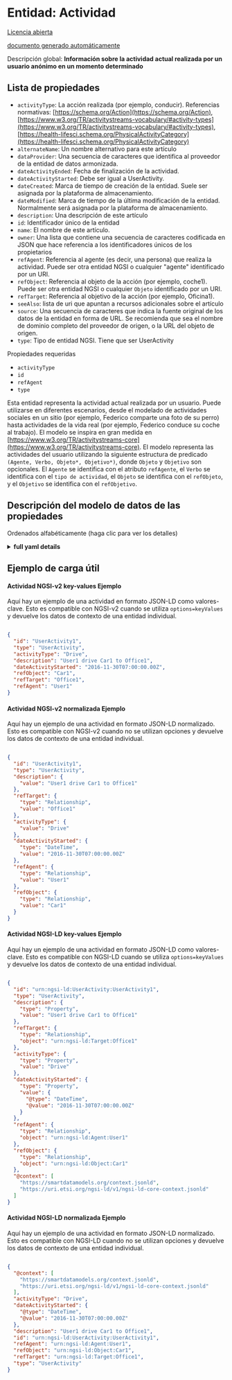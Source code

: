Entidad: Actividad  
==================
  

[Licencia abierta](https://github.com/smart-data-models//dataModel.User/blob/master/Activity/LICENSE.md)  

[documento generado automáticamente](https://docs.google.com/presentation/d/e/2PACX-1vTs-Ng5dIAwkg91oTTUdt8ua7woBXhPnwavZ0FxgR8BsAI_Ek3C5q97Nd94HS8KhP-r_quD4H0fgyt3/pub?start=false&loop=false&delayms=3000#slide=id.gb715ace035_0_60)  

Descripción global: **Información sobre la actividad actual realizada por un usuario anónimo en un momento determinado**  


## Lista de propiedades  


- `activityType`: La acción realizada (por ejemplo, conducir). Referencias normativas: [https://schema.org/Action](https://schema.org/Action), [https://www.w3.org/TR/activitystreams-vocabulary/#activity-types](https://www.w3.org/TR/activitystreams-vocabulary/#activity-types), [https://health-lifesci.schema.org/PhysicalActivityCategory](https://health-lifesci.schema.org/PhysicalActivityCategory)  
- `alternateName`: Un nombre alternativo para este artículo  
- `dataProvider`: Una secuencia de caracteres que identifica al proveedor de la entidad de datos armonizada.  
- `dateActivityEnded`: Fecha de finalización de la actividad.  
- `dateActivityStarted`: Debe ser igual a UserActivity.  
- `dateCreated`: Marca de tiempo de creación de la entidad. Suele ser asignada por la plataforma de almacenamiento.  
- `dateModified`: Marca de tiempo de la última modificación de la entidad. Normalmente será asignada por la plataforma de almacenamiento.  
- `description`: Una descripción de este artículo  
- `id`: Identificador único de la entidad  
- `name`: El nombre de este artículo.  
- `owner`: Una lista que contiene una secuencia de caracteres codificada en JSON que hace referencia a los identificadores únicos de los propietarios  
- `refAgent`: Referencia al agente (es decir, una persona) que realiza la actividad. Puede ser otra entidad NGSI o cualquier "agente" identificado por un URI.  
- `refObject`: Referencia al objeto de la acción (por ejemplo, coche1). Puede ser otra entidad NGSI o cualquier `Objeto` identificado por un URI.  
- `refTarget`: Referencia al objetivo de la acción (por ejemplo, Oficina1).  
- `seeAlso`: lista de uri que apuntan a recursos adicionales sobre el artículo  
- `source`: Una secuencia de caracteres que indica la fuente original de los datos de la entidad en forma de URL. Se recomienda que sea el nombre de dominio completo del proveedor de origen, o la URL del objeto de origen.  
- `type`: Tipo de entidad NGSI. Tiene que ser UserActivity  
  

Propiedades requeridas  
- `activityType`  
- `id`  
- `refAgent`  
- `type`  
  

Esta entidad representa la actividad actual realizada por un usuario. Puede utilizarse en diferentes escenarios, desde el modelado de actividades sociales en un sitio (por ejemplo, Federico comparte una foto de su perro) hasta actividades de la vida real (por ejemplo, Federico conduce su coche al trabajo). El modelo se inspira en gran medida en [https://www.w3.org/TR/activitystreams-core](https://www.w3.org/TR/activitystreams-core). El modelo representa las actividades del usuario utilizando la siguiente estructura de predicado `(Agente, Verbo, Objeto*, Objetivo*)`, donde `Objeto` y `Objetivo` son opcionales. El `Agente` se identifica con el atributo `refAgente`, el `Verbo` se identifica con el `tipo de actividad`, el `Objeto` se identifica con el `refObjeto`, y el `Objetivo` se identifica con el `refObjetivo`.  

## Descripción del modelo de datos de las propiedades  

Ordenados alfabéticamente (haga clic para ver los detalles)  
<details><summary><strong>full yaml details</strong></summary>    

```yaml  
Activity:    
  description: 'Information on the current activity performed by an anonymized user in a given point in time'    
  properties:    
    activityType:    
      description: "The action performed (e.g. Drive). Normative References: [https://schema.org/Action](https://schema.org/Action), [https://www.w3.org/TR/activitystreams-vocabulary/#activity-types](https://www.w3.org/TR/activitystreams-vocabulary/#activity-types), [https://health-lifesci.schema.org/PhysicalActivityCategory](https://health-lifesci.schema.org/PhysicalActivityCategory)"    
      type: string    
      x-ngsi:    
        model: https://schema.org/Text    
        type: Property    
    alternateName:    
      description: 'An alternative name for this item'    
      type: string    
      x-ngsi:    
        type: Property    
    dataProvider:    
      description: 'A sequence of characters identifying the provider of the harmonised data entity.'    
      type: string    
      x-ngsi:    
        type: Property    
    dateActivityEnded:    
      description: 'Activity''s end timestamp.'    
      format: date-time    
      type: string    
      x-ngsi:    
        model: https://schema.org/DateTime    
        type: Property    
    dateActivityStarted:    
      description: 'It must be equal to UserActivity.'    
      format: date-time    
      type: string    
      x-ngsi:    
        type: Property    
    dateCreated:    
      description: 'Entity creation timestamp. This will usually be allocated by the storage platform.'    
      format: date-time    
      type: string    
      x-ngsi:    
        type: Property    
    dateModified:    
      description: 'Timestamp of the last modification of the entity. This will usually be allocated by the storage platform.'    
      format: date-time    
      type: string    
      x-ngsi:    
        type: Property    
    description:    
      description: 'A description of this item'    
      type: string    
      x-ngsi:    
        type: Property    
    id:    
      anyOf: &activity_-_properties_-_owner_-_items_-_anyof    
        - description: 'Property. Identifier format of any NGSI entity'    
          maxLength: 256    
          minLength: 1    
          pattern: ^[\w\-\.\{\}\$\+\*\[\]`|~^@!,:\\]+$    
          type: string    
        - description: 'Property. Identifier format of any NGSI entity'    
          format: uri    
          type: string    
      description: 'Unique identifier of the entity'    
      x-ngsi:    
        type: Property    
    name:    
      description: 'The name of this item.'    
      type: string    
      x-ngsi:    
        type: Property    
    owner:    
      description: 'A List containing a JSON encoded sequence of characters referencing the unique Ids of the owner(s)'    
      items:    
        anyOf: *activity_-_properties_-_owner_-_items_-_anyof    
        description: 'Property. Unique identifier of the entity'    
      type: array    
      x-ngsi:    
        type: Property    
    refAgent:    
      anyOf:    
        - anyOf: *activity_-_properties_-_owner_-_items_-_anyof    
          description: 'Property. Unique identifier of the entity'    
        - format: uri    
          type: string    
      description: 'Reference to the agent (i.e. a person) performing the activity. It may be another NGSI Entity or any `Agent` identified by an URI.'    
      x-ngsi:    
        model: https://schema.org/URL    
        type: Relationship    
    refObject:    
      anyOf:    
        - description: 'Property. Identifier format of any NGSI entity'    
          maxLength: 256    
          minLength: 1    
          pattern: ^[\w\-\.\{\}\$\+\*\[\]`|~^@!,:\\]+$    
          type: string    
        - description: 'Property. Identifier format of any NGSI entity'    
          format: uri    
          type: string    
      description: 'Reference to the object of the action (e.g. Car1). It may be another NGSI Entity or any `Object` identified by an URI.'    
      x-ngsi:    
        model: https://schema.org/URL    
        type: Relationship    
    refTarget:    
      anyOf:    
        - anyOf: *activity_-_properties_-_owner_-_items_-_anyof    
          description: 'Property. Unique identifier of the entity'    
        - format: uri    
          type: string    
      description: 'Reference to the target of the action (e.g. Office1).'    
      x-ngsi:    
        model: https://schema.org/URL    
        type: Relationship    
    seeAlso:    
      description: 'list of uri pointing to additional resources about the item'    
      oneOf:    
        - items:    
            format: uri    
            type: string    
          minItems: 1    
          type: array    
        - format: uri    
          type: string    
      x-ngsi:    
        type: Property    
    source:    
      description: 'A sequence of characters giving the original source of the entity data as a URL. Recommended to be the fully qualified domain name of the source provider, or the URL to the source object.'    
      type: string    
      x-ngsi:    
        type: Property    
    type:    
      description: 'NGSI Entity type. It has to be UserActivity'    
      enum:    
        - UserActivity    
      type: string    
      x-ngsi:    
        type: Property    
  required:    
    - activityType    
    - refAgent    
    - type    
    - id    
  type: object    
```  
</details>    

## Ejemplo de carga útil  

#### Actividad NGSI-v2 key-values Ejemplo  

Aquí hay un ejemplo de una actividad en formato JSON-LD como valores-clave. Esto es compatible con NGSI-v2 cuando se utiliza `options=keyValues` y devuelve los datos de contexto de una entidad individual.  

```json  

{  
  "id": "UserActivity1",  
  "type": "UserActivity",  
  "activityType": "Drive",  
  "description": "User1 drive Car1 to Office1",  
  "dateActivityStarted": "2016-11-30T07:00:00.00Z",  
  "refObject": "Car1",  
  "refTarget": "Office1",  
  "refAgent": "User1"  
}  
```  

#### Actividad NGSI-v2 normalizada Ejemplo  

Aquí hay un ejemplo de una actividad en formato JSON-LD normalizado. Esto es compatible con NGSI-v2 cuando no se utilizan opciones y devuelve los datos de contexto de una entidad individual.  

```json  

{  
  "id": "UserActivity1",  
  "type": "UserActivity",  
  "description": {  
    "value": "User1 drive Car1 to Office1"  
  },  
  "refTarget": {  
    "type": "Relationship",  
    "value": "Office1"  
  },  
  "activityType": {  
    "value": "Drive"  
  },  
  "dateActivityStarted": {  
    "type": "DateTime",  
    "value": "2016-11-30T07:00:00.00Z"  
  },  
  "refAgent": {  
    "type": "Relationship",  
    "value": "User1"  
  },  
  "refObject": {  
    "type": "Relationship",  
    "value": "Car1"  
  }  
}  
```  

#### Actividad NGSI-LD key-values Ejemplo  

Aquí hay un ejemplo de una actividad en formato JSON-LD como valores-clave. Esto es compatible con NGSI-LD cuando se utiliza `options=keyValues` y devuelve los datos de contexto de una entidad individual.  

```json  

{  
  "id": "urn:ngsi-ld:UserActivity:UserActivity1",  
  "type": "UserActivity",  
  "description": {  
    "type": "Property",  
    "value": "User1 drive Car1 to Office1"  
  },  
  "refTarget": {  
    "type": "Relationship",  
    "object": "urn:ngsi-ld:Target:Office1"  
  },  
  "activityType": {  
    "type": "Property",  
    "value": "Drive"  
  },  
  "dateActivityStarted": {  
    "type": "Property",  
    "value": {  
      "@type": "DateTime",  
      "@value": "2016-11-30T07:00:00.00Z"  
    }  
  },  
  "refAgent": {  
    "type": "Relationship",  
    "object": "urn:ngsi-ld:Agent:User1"  
  },  
  "refObject": {  
    "type": "Relationship",  
    "object": "urn:ngsi-ld:Object:Car1"  
  },  
  "@context": [  
    "https://smartdatamodels.org/context.jsonld",  
    "https://uri.etsi.org/ngsi-ld/v1/ngsi-ld-core-context.jsonld"  
  ]  
}  
```  

#### Actividad NGSI-LD normalizada Ejemplo  

Aquí hay un ejemplo de una actividad en formato JSON-LD normalizado. Esto es compatible con NGSI-LD cuando no se utilizan opciones y devuelve los datos de contexto de una entidad individual.  

```json  

{  
  "@context": [  
    "https://smartdatamodels.org/context.jsonld",  
    "https://uri.etsi.org/ngsi-ld/v1/ngsi-ld-core-context.jsonld"  
  ],  
  "activityType": "Drive",  
  "dateActivityStarted": {  
    "@type": "DateTime",  
    "@value": "2016-11-30T07:00:00.00Z"  
  },  
  "description": "User1 drive Car1 to Office1",  
  "id": "urn:ngsi-ld:UserActivity:UserActivity1",  
  "refAgent": "urn:ngsi-ld:Agent:User1",  
  "refObject": "urn:ngsi-ld:Object:Car1",  
  "refTarget": "urn:ngsi-ld:Target:Office1",  
  "type": "UserActivity"  
}  
```